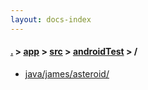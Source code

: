 ```yaml
---
layout: docs-index
---
```

#### [.](./../../../index) > [app](./../../index) > [src](./../index) > [androidTest](./index) > **/**

- [java/james/asteroid/](java/james/asteroid/)
